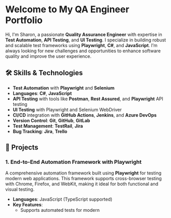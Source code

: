 # Welcome to My QA Engineer Portfolio

Hi, I'm Sharon, a passionate **Quality Assurance Engineer** with expertise in **Test Automation**, **API Testing**, and **UI Testing**. I specialize in building robust and scalable test frameworks using **Playwright**, **C#**, and **JavaScript**. I’m always looking for new challenges and opportunities to enhance software quality and improve the user experience.

## 🛠️ Skills & Technologies

- **Test Automation** with **Playwright** and **Selenium**
- **Languages**: **C#**, **JavaScript**
- **API Testing** with tools like **Postman**, **Rest Assured**, and **Playwright** API testing
- **UI Testing** with Playwright and Selenium WebDriver
- **CI/CD** integration with **GitHub Actions**, **Jenkins**, and **Azure DevOps**
- **Version Control**: **Git**, **GitHub**, **GitLab**
- **Test Management**: **TestRail**, **Jira**
- **Bug Tracking**: **Jira**, **Trello**

## 🌟 Projects

### 1. **End-to-End Automation Framework with Playwright**
A comprehensive automation framework built using **Playwright** for testing modern web applications. This framework supports cross-browser testing with Chrome, Firefox, and WebKit, making it ideal for both functional and visual testing.

- **Languages**: JavaScript (TypeScript supported)
- **Key Features**:
  - Supports automated tests for modern
